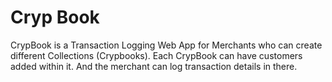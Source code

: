 # Cryp Book

CrypBook is a Transaction Logging Web App for Merchants who can create different Collections (Crypbooks). Each CrypBook can have customers added within it. And the merchant can log transaction details in there.
